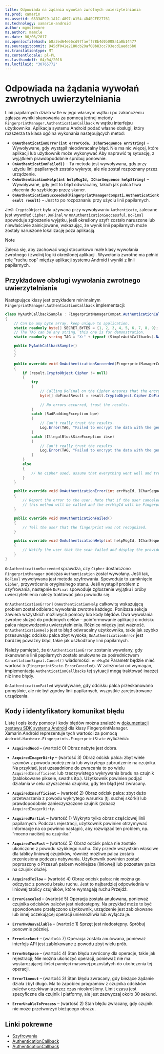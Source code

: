 ```yaml
---
title: Odpowiada na żądania wywołań zwrotnych uwierzytelniania
ms.prod: xamarin
ms.assetid: 6533AFC9-1A1C-4897-A154-4D4ECFE27761
ms.technology: xamarin-android
author: mgmclemore
ms.author: mamcle
ms.date: 06/06/2017
ms.openlocfilehash: b8a3ed64e66cd97faeff78b4d0b008a1a0b14477
ms.sourcegitcommit: 945df041e2180cb20af08b83cc703ecd1aedc6b0
ms.translationtype: MT
ms.contentlocale: pl-PL
ms.lasthandoff: 04/04/2018
ms.locfileid: "30765772"
---
```

# <a name="responding-to-authentication-callbacks"></a>Odpowiada na żądania wywołań zwrotnych uwierzytelniania

Linii papilarnych działa w tle w jego własnym wątku i po zakończeniu zgłasza wyniki skanowania za pomocą jednej metody `FingerprintManager.AuthenticationCallback` w wątku interfejsu użytkownika. Aplikacja systemu Android podać własne obsługi, który rozszerza ta klasa ogólna wykonania następujących metod:

* **`OnAuthenticationError(int errorCode, ICharSequence errString)`** &ndash; Wywoływane, gdy wystąpił nieodwracalny błąd. Nie ma nic więcej, które aplikacji lub użytkownik może wykonywać Aby naprawić tę sytuację, z wyjątkiem prawdopodobnie spróbuj ponownie.
* **`OnAuthenticationFailed()`** &ndash; Ta metoda jest wywoływana, gdy przy użyciu linii papilarnych zostało wykryte, ale nie został rozpoznany przez urządzenie.
* **`OnAuthenticationHelp(int helpMsgId, ICharSequence helpString)`** &ndash; Wywoływane, gdy jest to błąd odwracalny, takich jak palca trwa płacenia do szybkiego przez skaner.
* **`OnAuthenticationSucceeded(FingerprintManagerCompati.AuthenticationResult result)`** &ndash; Jest to po rozpoznaniu przy użyciu linii papilarnych.

Jeśli `CryptoObject` była używana przy wywoływaniu `Authenticate`, zalecane jest wywołać `Cipher.DoFinal` w `OnAuthenticationSuccessful`.
`DoFinal` spowoduje zgłoszenie wyjątku, jeśli określony szyfr zostało naruszone lub niewłaściwie zainicjowane, wskazując, że wynik linii papilarnych może zostały naruszone lokalizację poza aplikacją.


> [!NOTE]
> Zaleca się, aby zachować wagi stosunkowo małe klasy wywołania zwrotnego i zwolnij logiki określonej aplikacji. Wywołania zwrotne ma pełnić rolę "ruchu cop" między aplikacji systemu Android i wyniki z linii papilarnych.

## <a name="a-sample-authentication-callback-handler"></a>Przykładowe obsługi wywołania zwrotnego uwierzytelniania

Następujące klasy jest przykładem minimalnym `FingerprintManager.AuthenticationCallback` implementacji: 

```csharp
class MyAuthCallbackSample : FingerprintManagerCompat.AuthenticationCallback
{
    // Can be any byte array, keep unique to application.
    static readonly byte[] SECRET_BYTES = {1, 2, 3, 4, 5, 6, 7, 8, 9};
    // The TAG can be any string, this one is for demonstration.
    static readonly string TAG = "X:" + typeof (SimpleAuthCallbacks).Name;

    public MyAuthCallbackSample()
    {
    }

    public override void OnAuthenticationSucceeded(FingerprintManagerCompat.AuthenticationResult result)
    {
        if (result.CryptoObject.Cipher != null) 
        {
            try
            {
                // Calling DoFinal on the Cipher ensures that the encryption worked.
                byte[] doFinalResult = result.CryptoObject.Cipher.DoFinal(SECRET_BYTES);
    
                // No errors occurred, trust the results.              
            }
            catch (BadPaddingException bpe)
            {
                // Can't really trust the results.
                Log.Error(TAG, "Failed to encrypt the data with the generated key." + bpe);
            }
            catch (IllegalBlockSizeException ibse)
            {
                // Can't really trust the results.
                Log.Error(TAG, "Failed to encrypt the data with the generated key." + ibse);
            }
        }
        else
        {
            // No cipher used, assume that everything went well and trust the results.
        }
    }

    public override void OnAuthenticationError(int errMsgId, ICharSequence errString)
    {
        // Report the error to the user. Note that if the user canceled the scan,
        // this method will be called and the errMsgId will be FingerprintState.ErrorCanceled.
    }

    public override void OnAuthenticationFailed()
    {
        // Tell the user that the fingerprint was not recognized.
    }

    public override void OnAuthenticationHelp(int helpMsgId, ICharSequence helpString)
    {
        // Notify the user that the scan failed and display the provided hint.
    }
}
```

`OnAuthenticationSucceeded` sprawdza, czy `Cipher` dostarczono `FingerprintManager` podczas `Authentication` został wywołany. Jeśli tak, `DoFinal` wywoływana jest metoda szyfrowania. Spowoduje to zamknięcie `Cipher`, przywrócenie oryginalnego stanu. Jeśli wystąpił problem z szyfrowania, następnie `DoFinal` spowoduje zgłoszenie wyjątku i próby uwierzytelnienia należy traktować jako powiodła się.

`OnAuthenticationError` i `OnAuthenticationHelp` całkowitą wskazującą problem został odbierać wywołania zwrotne każdego. Poniższa sekcja zawiera wszystkich możliwych pomocy lub kody błędów. Dwa wywołania zwrotne służyć do podobnych celów &ndash; poinformowanie aplikacji o odcisku palca niepowodzeniu uwierzytelnienia. Różnice między jest ważność. `OnAuthenticationHelp` jest to błąd odwracalny użytkownika, takie jak szybko przesuwając odcisku palca zbyt wysoka; `OnAuthenticationError` jest bardziej poważny błąd, takie jak uszkodzony linii papilarnych.

Należy pamiętać, że `OnAuthenticationError` zostanie wywołany, gdy skanowanie linii papilarnych zostało anulowane za pośrednictwem `CancellationSignal.Cancel()` wiadomości. `errMsgId` Parametr będzie mieć wartość 5 (`FingerprintState.ErrorCanceled`). W zależności od wymagań, implementacja `AuthenticationCallbacks` tej sytuacji mogą traktować inaczej niż inne błędy. 

`OnAuthenticationFailed` wywoływane, gdy odcisku palca przeskanowano pomyślnie, ale nie był zgodny linii papilarnych, wszystkie zarejestrowane urządzenia. 

## <a name="help-codes-and-error-message-ids"></a>Kody i identyfikatory komunikat błędu 

Listę i opis kody pomocy i kody błędów można znaleźć w [dokumentacji zestawu SDK systemu Android](http://developer.android.com/reference/android/hardware/fingerprint/FingerprintManager.html#FINGERPRINT_ACQUIRED_GOOD) dla klasy FingerprintManager. Xamarin.Android reprezentuje tych wartości za pomocą `Android.Hardware.Fingerprints.FingerprintState` wyliczenia:


-   **`AcquiredGood`** &ndash; (wartość 0) Obraz nabyte jest dobra.


-   **`AcquiredImagerDirty`** &ndash; (wartość 3) Obraz odcisk palca: zbyt wiele szumów z powodu podejrzenia lub wykrytego zabrudzenie na czujnika. Na przykład, jest uzasadnione do zwracania to po wielu `AcquiredInsufficient` lub rzeczywistego wykrywania brudu na czujnik (zablokowane piksele, swaths itp.). Użytkownik powinien podjąć działania w celu czyszczenia czujnika, gdy ten błąd jest zwracany.


-   **`AcquiredInsufficient`** &ndash; (wartość 2) Obraz odcisk palca: zbyt dużo przetwarzania z powodu wykrytego warunku (tj. suchej skórki) lub prawdopodobnie zanieczyszczone czujnik (zobacz `AcquiredImagerDirty`.



-   **`AcquiredPartial`** &ndash; (wartość 1) Wykryto tylko obraz częściowej linii papilarnych. Podczas rejestracji, użytkownik powinien otrzymywać informacje na co powinno nastąpić, aby rozwiązać ten problem, np. &ldquo;mocno naciśnij na czujnika.&rdquo;



-   **`AcquiredTooFast`** &ndash; (wartość 5) Obraz odcisk palca nie zostało ukończone z powodu szybkiego ruchu. Gdy przede wszystkim właściwe dla tablicy liniowej czujników, również możliwe palca została przeniesiona podczas nabywania. Użytkownik powinien zostać poproszony o Przesuń palcem wolniejsze (liniowej) lub pozostaw palca na czujnik dłużej.




-   **`AcquiredToSlow`** &ndash; (wartość 4) Obraz odcisk palca: nie można go odczytać z powodu braku ruchu. Jest to najbardziej odpowiednia w liniowej tablicy czujników, które wymagają ruchu Przejdź.



-   **`ErrorCanceled`** &ndash; (wartość 5) Operacja została anulowana, ponieważ czujnika odcisków palców jest niedostępny. Na przykład może to być spowodowane przełączono użytkownik, urządzenie jest zablokowane lub innej oczekującej operacji uniemożliwia lub wyłącza je.



-   **`ErrorHwUnavailable`** &ndash; (wartość 1) Sprzęt jest niedostępny. Spróbuj ponownie później.




-   **`ErrorLockout`** &ndash; (wartość 7) Operacja została anulowana, ponieważ interfejs API jest zablokowane z powodu zbyt wielu prób.




-   **`ErrorNoSpace`** &ndash; (wartość 4) Stan błędu zwrócony dla operacje, takie jak rejestracji; Nie można ukończyć operacji, ponieważ nie ma wystarczającej ilości pamięci masowej pozostałych do ukończenia tej operacji.



-   **`ErrorTimeout`** &ndash; (wartość 3) Stan błędu zwracany, gdy bieżące żądanie działa zbyt długo. Ma to zapobiec programów z czujnika odcisków palców oczekiwania przez czas nieokreślony. Limit czasu jest specyficzne dla czujnik i platformy, ale jest zazwyczaj około 30 sekund.



-   **`ErrorUnableToProcess`** &ndash; (wartość 2) Stan błędu zwracany, gdy czujnik nie może przetworzyć bieżącego obrazu.



## <a name="related-links"></a>Linki pokrewne

- [Szyfrowania](https://docs.oracle.com/javase/7/docs/api/javax/crypto/Cipher.html)
- [AuthenticationCallback](http://developer.android.com/reference/android/hardware/fingerprint/FingerprintManager.AuthenticationCallback.html)
- [AuthenticationCallback](http://developer.android.com/reference/android/support/v4/hardware/fingerprint/FingerprintManagerCompat.AuthenticationCallback.html)
